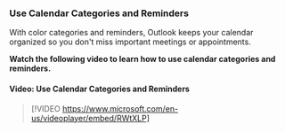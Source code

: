 ### Use Calendar Categories and Reminders

With color categories and reminders, Outlook keeps your calendar organized so you don't miss important meetings or appointments.

**Watch the following video to learn how to use calendar categories and reminders.**


#### Video: Use Calendar Categories and Reminders
> [!VIDEO https://www.microsoft.com/en-us/videoplayer/embed/RWtXLP]
